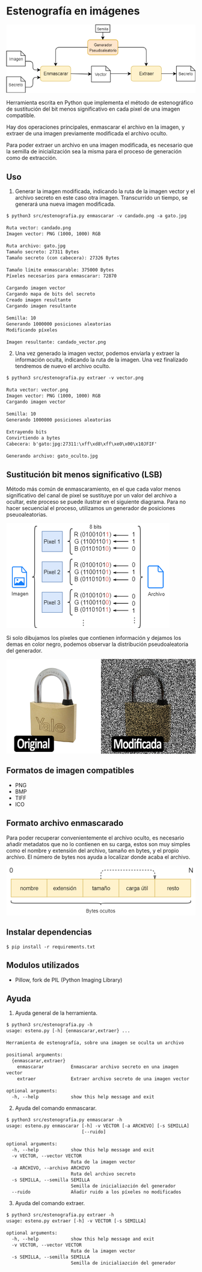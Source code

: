 # Estenografía en imágenes
![Alt text](./diagramas/flujo.png)

Herramienta escrita en Python que implementa el método de estenográfico de sustitución del bit menos significativo en cada pixel de una imagen compatible.

Hay dos operaciones principales, enmascarar el archivo en la imagen, y extraer de una imagen previamente modificada el archivo oculto.

Para poder extraer un archivo en una imagen modificada, es necesario que la semilla de inicialización sea la misma para el proceso de generación como de extracción.

## Uso
1. Generar la imagen modificada, indicando la ruta de la imagen vector y el archivo secreto en este caso otra imagen. Transcurrido un tiempo, se generará una nueva imagen modificada.
```shell
$ python3 src/estenografia.py enmascarar -v candado.png -a gato.jpg

Ruta vector: candado.png
Imagen vector: PNG (1000, 1000) RGB

Ruta archivo: gato.jpg
Tamaño secreto: 27311 Bytes
Tamaño secreto (con cabecera): 27326 Bytes

Tamaño límite enmascarable: 375000 Bytes
Píxeles necesarios para enmascarar: 72870

Cargando imagen vector
Cargando mapa de bits del secreto
Creado imagen resultante
Cargando imagen resultante

Semilla: 10
Generando 1000000 posiciones aleatorias
Modificando píxeles

Imagen resultante: candado_vector.png
```

2. Una vez generado la imagen vector, podemos enviarla y extraer la información oculta, indicando la ruta de la imagen. Una vez finalizado tendremos de nuevo el archivo oculto.

```shell
$ python3 src/estenografia.py extraer -v vector.png

Ruta vector: vector.png
Imagen vector: PNG (1000, 1000) RGB
Cargando imagen vector

Semilla: 10
Generando 1000000 posiciones aleatorias

Extrayendo bits
Convirtiendo a bytes
Cabecera: b'gato:jpg:27311:\xff\xd8\xff\xe0\x00\x10JFIF'

Generando archivo: gato_oculto.jpg
```
## Sustitución bit menos significativo (LSB)
Método más común de enmascaramiento, en el que cada valor menos significativo del canal de pixel se sustituye por un valor del archivo a ocultar, este proceso se puede ilustrar en el siguiente diagrama. Para no hacer secuencial el proceso, utilizamos un generador de posiciones pseuoaleatorias.

![Alt text](./diagramas/sustitucion.png)

Si solo dibujamos los píxeles que contienen información y dejamos los demas en color negro, podemos observar la distribución pseudoaleatoria del generador.

![Alt text](./diagramas/comparacion.png)

## Formatos de imagen compatibles
- PNG
- BMP
- TIFF
- ICO

## Formato archivo enmascarado
Para poder recuperar convenientemente el archivo oculto, es necesario añadir metadatos que no lo contienen en su carga, estos son muy simples como el nombre y extensión del archivo, tamaño en bytes, y el propio archivo. El número de bytes nos ayuda a localizar donde acaba el archivo.

![Alt text](./diagramas/formato.png)

## Instalar dependencias
```shell
$ pip install -r requirements.txt
```

## Modulos utilizados
- Pillow, fork de PIL (Python Imaging Library)

## Ayuda
1. Ayuda general de la herramienta.
```shell
$ python3 src/estenografia.py -h
usage: esteno.py [-h] {enmascarar,extraer} ...

Herramienta de estenografía, sobre una imagen se oculta un archivo

positional arguments:
  {enmascarar,extraer}
    enmascarar          Enmascarar archivo secreto en una imagen vector
    extraer             Extraer archivo secreto de una imagen vector

optional arguments:
  -h, --help            show this help message and exit
```

2. Ayuda del comando enmascarar.
```shell
$ python3 src/estenografia.py enmascarar -h
usage: esteno.py enmascarar [-h] -v VECTOR [-a ARCHIVO] [-s SEMILLA]
                            [--ruido]

optional arguments:
  -h, --help            show this help message and exit
  -v VECTOR, --vector VECTOR
                        Ruta de la imagen vector
  -a ARCHIVO, --archivo ARCHIVO
                        Ruta del archivo secreto
  -s SEMILLA, --semilla SEMILLA
                        Semilla de inicialiazción del generador
  --ruido               Añadir ruido a los píxeles no modificados
```

3. Ayuda del comando extraer.
```shell
$ python3 src/estenografia.py extraer -h
usage: esteno.py extraer [-h] -v VECTOR [-s SEMILLA]

optional arguments:
  -h, --help            show this help message and exit
  -v VECTOR, --vector VECTOR
                        Ruta de la imagen vector
  -s SEMILLA, --semilla SEMILLA
                        Semilla de inicialiazción del generador
```